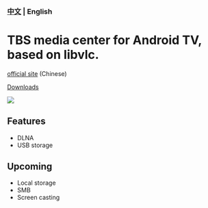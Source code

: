 ### [中文](README-zh.md) | English

# TBS media center for Android TV, based on libvlc.

[official site](http://www.turboshow.cn) (Chinese)

[Downloads](https://github.com/turboshow/tbs-tv-android/releases)

![](https://www.turboshow.cn/assets/screenshot_tv.jpg)

## Features

* DLNA
* USB storage

## Upcoming

* Local storage
* SMB
* Screen casting
